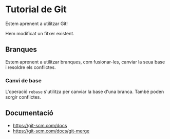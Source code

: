 # Tutorial de Git
Estem aprenent a utilitzar Git!

Hem modificat un fitxer existent.

## Branques
Estem aprenent a utilitzar branques, com fusionar-les, canviar la seua base  i resoldre els conflictes.

### Canvi de base
L'operació `rebase` s'utilitza per canviar la base d'una branca. També poden sorgir conflictes.

## Documentació
- https://git-scm.com/docs
- https://git-scm.com/docs/git-merge
